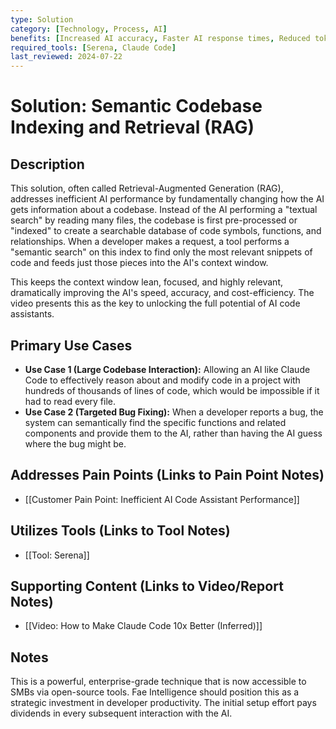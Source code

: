 ```yaml
---
type: Solution
category: [Technology, Process, AI]
benefits: [Increased AI accuracy, Faster AI response times, Reduced token consumption, Significant cost savings, Enables AI to work on very large codebases]
required_tools: [Serena, Claude Code]
last_reviewed: 2024-07-22
---
```


# Solution: Semantic Codebase Indexing and Retrieval (RAG)

## Description
This solution, often called Retrieval-Augmented Generation (RAG), addresses inefficient AI performance by fundamentally changing how the AI gets information about a codebase. Instead of the AI performing a "textual search" by reading many files, the codebase is first pre-processed or "indexed" to create a searchable database of code symbols, functions, and relationships. When a developer makes a request, a tool performs a "semantic search" on this index to find only the most relevant snippets of code and feeds just those pieces into the AI's context window.

This keeps the context window lean, focused, and highly relevant, dramatically improving the AI's speed, accuracy, and cost-efficiency. The video presents this as the key to unlocking the full potential of AI code assistants.

## Primary Use Cases
- **Use Case 1 (Large Codebase Interaction):** Allowing an AI like Claude Code to effectively reason about and modify code in a project with hundreds of thousands of lines of code, which would be impossible if it had to read every file.
- **Use Case 2 (Targeted Bug Fixing):** When a developer reports a bug, the system can semantically find the specific functions and related components and provide them to the AI, rather than having the AI guess where the bug might be.

## Addresses Pain Points (Links to Pain Point Notes)
- [[Customer Pain Point: Inefficient AI Code Assistant Performance]]

## Utilizes Tools (Links to Tool Notes)
- [[Tool: Serena]]

## Supporting Content (Links to Video/Report Notes)
- [[Video: How to Make Claude Code 10x Better (Inferred)]]

## Notes
This is a powerful, enterprise-grade technique that is now accessible to SMBs via open-source tools. Fae Intelligence should position this as a strategic investment in developer productivity. The initial setup effort pays dividends in every subsequent interaction with the AI.
